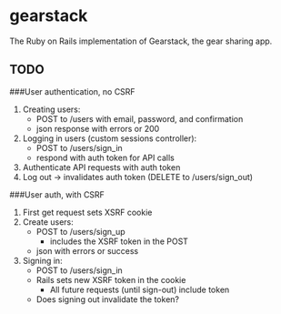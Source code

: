 gearstack
=========

The Ruby on Rails implementation of Gearstack, the gear sharing app.

## TODO

###User authentication, no CSRF
1. Creating users:
    - POST to /users with email, password, and confirmation
    - json response with errors or 200
1. Logging in users (custom sessions controller):
    - POST to /users/sign_in
    - respond with auth token for API calls
1. Authenticate API requests with auth token
1. Log out -> invalidates auth token (DELETE to /users/sign_out)

###User auth, with CSRF
1. First get request sets XSRF cookie
2. Create users:
    - POST to /users/sign_up
        - includes the XSRF token in the POST
    - json with errors or success
3. Signing in:
    - POST to /users/sign_in
    - Rails sets new XSRF token in the cookie
        - All future requests (until sign-out) include token
    - Does signing out invalidate the token?
